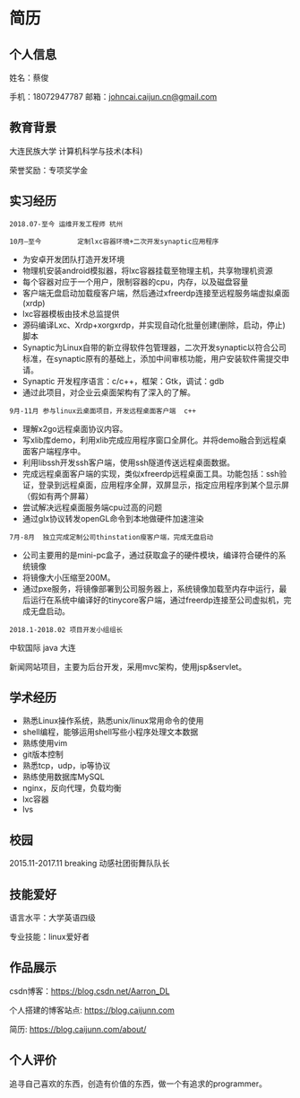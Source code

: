 # 简历

## 个人信息
姓名：蔡俊 

手机：18072947787  邮箱：johncai.caijun.cn@gmail.com

## 教育背景

大连民族大学	计算机科学与技术(本科)

荣誉奖励：专项奖学金

## 实习经历

`2018.07-至今	运维开发工程师	杭州`

`10月—至今  		定制lxc容器环境+二次开发synaptic应用程序`

- 为安卓开发团队打造开发环境 
- 物理机安装android模拟器，将lxc容器挂载至物理主机，共享物理机资源 
- 每个容器对应于一个用户，限制容器的cpu，内存，以及磁盘容量 
- 客户端无盘启动加载瘦客户端，然后通过xfreerdp连接至远程服务端虚拟桌面(xrdp) 
- lxc容器模板由技术总监提供 
- 源码编译Lxc、Xrdp+xorgxrdp，并实现自动化批量创建(删除，启动，停止)脚本
- Synaptic为Linux自带的新立得软件包管理器，二次开发synaptic以符合公司标准，在synaptic原有的基础上，添加中间审核功能，用户安装软件需提交申请。 
- Synaptic 开发程序语言：c/c++，框架：Gtk，调试：gdb                                                                
- 通过此项目，对企业云桌面架构有了深入的了解。


`9月-11月	参与linux云桌面项目，开发远程桌面客户端  c++`

- 理解x2go远程桌面协议内容。
- 写xlib库demo，利用xlib完成应用程序窗口全屏化。并将demo融合到远程桌面客户端程序中。
- 利用libssh开发ssh客户端，使用ssh隧道传送远程桌面数据。
- 完成远程桌面客户端的实现，类似xfreerdp远程桌面工具。功能包括：ssh验证，登录到远程桌面，应用程序全屏，双屏显示，指定应用程序到某个显示屏（假如有两个屏幕）
- 尝试解决远程桌面服务端cpu过高的问题
- 通过glx协议转发openGL命令到本地做硬件加速渲染

`7月-8月	独立完成定制公司thinstation瘦客户端，完成无盘启动`

- 公司主要用的是mini-pc盒子，通过获取盒子的硬件模块，编译符合硬件的系统镜像
- 将镜像大小压缩至200M。
- 通过pxe服务，将镜像部署到公司服务器上，系统镜像加载至内存中运行，最后运行在系统中编译好的tinycore客户端，通过freerdp连接至公司虚拟机，完成无盘启动。

`2018.1-2018.02	项目开发小组组长` 

中软国际	java	大连

新闻网站项目，主要为后台开发，采用mvc架构，使用jsp&servlet。

## 学术经历

			
- 熟悉Linux操作系统，熟悉unix/linux常用命令的使用
- shell编程，能够运用shell写些小程序处理文本数据
- 熟练使用vim
- git版本控制
- 熟悉tcp，udp，ip等协议
- 熟练使用数据库MySQL
- nginx，反向代理，负载均衡
- lxc容器
- lvs

## 校园

2015.11-2017.11 breaking	动感社团街舞队队长

## 技能爱好	

语言水平：大学英语四级

专业技能：linux爱好者

## 作品展示
csdn博客：https://blog.csdn.net/Aarron_DL

个人搭建的博客站点: https://blog.caijunn.com

简历: https://blog.caijunn.com/about/

## 个人评价

追寻自己喜欢的东西，创造有价值的东西，做一个有追求的programmer。






